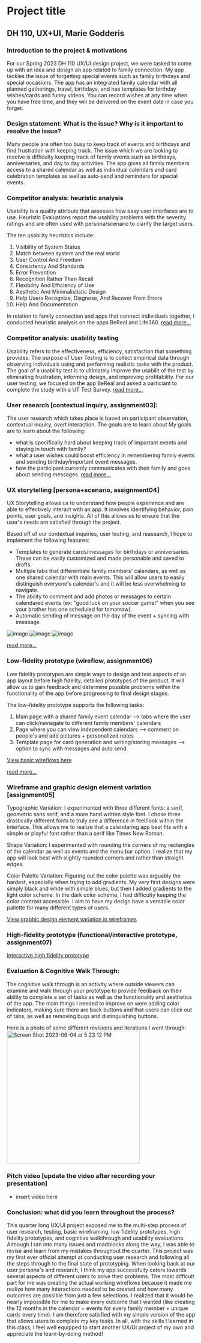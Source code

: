 # Project title 
## DH 110, UX+UI, Marie Godderis

### Introduction to the project & motivations
For our Spring 2023 DH 110 UX/UI design project, we were tasked to come up with an idea and design an app related to family connection. My app tackles the issue of forgetting special events such as family birthdays and special occasions. The app has an integrated family calendar with all planned gatherings, travel, birthdays, and has templates for birthday wishes/cards and funny videos. You can record wishes at any time when you have free time, and they will be delivered on the event date in case you forget. 

### Design statement:  What is the issue? Why is it important to resolve the issue? 
Many people are often too busy to keep track of events and birthdays and find frustration with keeping track. The issue which we are looking to resolve is difficulty keeping track of family events such as birthdays, anniversaries, and day to day activities. The app gives all family members access to a shared calendar as well as individual calendars and card celebration templates as well as auto-send and reminders for special events. 

### Competitor analysis: heuristic analysis
Usability is a quality attribute that assesses how easy user interfaces are to use. Heuristic Evaluations report the usability problems with the severity ratings and are often used with persona/scenario to clarify the target users.

The ten usability heuristics include:
1.  Visibility of System Status
2.  Match between system and the real world
3.  User Control And Freedom
4.  Consistency And Standards
5.  Error Prevention
6.  Recognition Rather Than Recall
7.  Flexibility And Efficiency of Use
8.  Aesthetic And Minimalististic Design
9.  Help Users Recognize, Diagnose, And Recover From Errors
10.  Help And Documentation

In relation to family connection and apps that connect individuals together, I conducted heuristic analysis on the apps BeReal and Life360. [read more…](https://github.com/mariegodderis1/DH110-Spring23/tree/main/A1)

### Competitor analysis: usability testing
Usability refers to the effectiveness, efficiency, satisfaction that something provides. The purpose of User Testing is to collect empirical data through observing individuals using and performing realistic tasks with the product. The goal of a usability test is to ultimately improve the usabilit of the test by eliminating frustration, informing design, and improving profitability. For our user testing, we focused on the app BeReal and asked a particiant to complete the study with a UT Test Survey. [read more…](https://github.com/mariegodderis1/DH110-Spring23/tree/main/a2)

### User research [contextual inquiry, assignment03]:
The user research which takes place is based on participant observation, contextual inquiry, overt interaction. The goals are to learn about My goals are to learn about the following: 
- what is specifically hard about keeping track of important events and staying in touch with family? 
- what a user wishes could boost efficiency in remembering family events and sending birthday/important event messages.
- how the participant currently communicates with their family and goes about sending messages. 
[read more…](https://github.com/mariegodderis1/DH110-Spring23/tree/main/a3)

### UX storytelling [persona+scenario, assignment04]
UX Storytelling allows us to understand how people experience and are able to effectively interact with an app. It involves identifying behavior, pain points, user goals, and insights. All of this allows us to ensure that the user's needs are satisfied through the project.

Based off of our contextual inquiries, user testing, and reasearch, I hope to implement the following features:
- Templates to generate cards/messages for birthdays or anniversaries. These can be easily customized and made personable and saved to drafts.
- Multiple tabs that differentiate family members' calendars, as well as one shared calendar with main events. This will allow users to easily distinguish everyone's calendar's and it will be less overwhelming to navigate.
- The ability to comment and add photos or messages to certain calendared events (ex: "good luck on your soccer game!" when you see your brother has one scheduled for tomorrow).
- Automatic sending of message on the day of the event + syncing with imessage

![image](https://github.com/mariegodderis1/DH110-Spring23/assets/115651524/d94e1c4b-ae70-4d6a-8757-25cbb2e31432)
![image](https://github.com/mariegodderis1/DH110-Spring23/assets/115651524/2056681d-50fb-46df-9c85-e2c90959f5b2)
![image](https://github.com/mariegodderis1/DH110-Spring23/assets/115651524/d7607690-e9d9-41e5-aad3-1df1b8641e7a)

[read more…](https://github.com/mariegodderis1/DH110-Spring23/tree/main/a4)

### Low-fidelity prototype (wireflow, assignment06)
Low fidelity prototypes are simple ways to design and test aspects of an app layout before high fidelity, detailed prototypes of the product. It will allow us to gain feedback and determine possible problems within the functionality of the app before progressing to final design stages. 

The low-fidelity prototype supports the following tasks:
1. Main page with a shared family event calendar --> tabs where the user can click/naviagate to different family members' calendars
2. Page where you can view independent calendars --> comment on people's and add pictures + personalized notes
3. Template page for card generation and writing/storing messages --> option to sync with messages and auto send.

[View basic wireflows here](https://github.com/mariegodderis1/DH110-Spring23/tree/main/a5)

[read more…](https://github.com/mariegodderis1/DH110-Spring23/tree/main/a6)

### Wireframe and graphic design element variation [assignment05]
Typographic Variation: I experimented with three different fonts: a serif, geometric sans serif, and a more hand written style font. I chose three drastically different fonts to truly see a difference in feel/look within the interface. This allows me to realize that a calendaring app best fits with a simple or playful font rather than a serif like Times New Roman.

Shape Variation: I experimented with rounding the corners of my rectangles of the calendar as well as events and the menu bar option. I realize that my app will look best with slightly rounded corners and rather than straight edges.

Color Palette Variation: Figuring out the color palette was arguably the hardest, especially when trying to add gradients. My very first designs were simply black and white with simple blues, but then I added gradients to the light color scheme. In the dark color scheme, I had difficulty keeping the color contrast accessible. I aim to have my design have a versatile color pallette for many different types of users.

[View graphic design element variation in wireframes](https://github.com/mariegodderis1/DH110-Spring23/tree/main/a6)

### High-fidelity prototype (functional/interactive prototype, assignment07)
[Interactive high fidelity prototype](https://www.figma.com/file/iewH1ZKsQL62HzVCxgVLeI/A7-High-Fidelity-Prototype?type=design&node-id=0%3A1&t=WhU8NHt5q4X63JE7-1)

### Evaluation & Cognitive Walk Through:
The cognitive walk through is an activity where outside viewers can examine and walk through your prototype to provide feedback on their ability to complete a set of tasks as well as the functionality and aesthetics of the app. The main things I needed to improve on were adding color indicators, making sure there are back buttons and that users can click out of tabs, as well as removing bugs and distinguishing buttons.

Here is a photo of some different revisions and iterations I went through:
<img width="354" alt="Screen Shot 2023-06-04 at 5 23 12 PM" src="https://github.com/mariegodderis1/DH110-Spring23/assets/115651524/f89fe40a-de11-4397-a8b7-42ba198fed66">

### Pitch video [update the video after recording your presentation]
- insert video here

### Conclusion: what did you learn throughout the process?
This quarter long UX/UI project exposed me to the multi-step process of user research, testing, basic wireframing, low fidelity prototypes, high fidelity prototypes, and cognitive walkthrough and usability evaluations. Although I ran into many issues and roadblocks along the way, I was able to revise and learn from my mistakes throughout the quarter. This project was my first ever official attempt at conducting user research and following all the steps through to the final state of prototyping. When looking back at our user persona's and research, I think my app successfully caters towards several aspects of different users to solve their problems. The most difficult part for me was creating the actual working wireflows because it made me realize how many interactions needed to be created and how many outcomes are possible from just a few selections. I realized that it would be nearly impossible for me to make every outcome that I wanted (like creating the 12 months in the calendar + events for every family member + unique cards every time). I am therefore satisfied with my simple version of the app that allows users to complete my key tasks. In all, with the skills I learned in this class, I feel well equipped to start another UX/UI project of my own and appreciate the learn-by-doing method!

